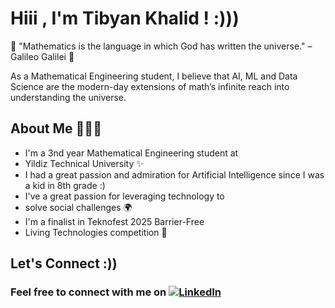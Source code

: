 # Hiii , I'm Tibyan Khalid ! :)))

🧠 "Mathematics is the language in which God has written the universe."
– Galileo Galilei 🌌

As a Mathematical Engineering student, I believe that AI, ML and Data Science are
the modern-day extensions of math’s infinite reach into understanding the universe.

## About Me 🙋🏾‍♀️

- I'm a 3nd year Mathematical Engineering student at
- Yildiz Technical University ✨
- I had a great passion and admiration for Artificial Intelligence since
I was a kid in 8th grade :)
- I've a great passion for leveraging technology to
- solve social challenges 🌍
- I'm a finalist in Teknofest 2025 Barrier-Free
- Living Technologies competition 🚀

## Let's Connect :))

### Feel free to connect with me on [![LinkedIn](https://tinyurl.com/bdz848dw)](https://www.linkedin.com/in/tibyankhalid?utm_source=share&utm_campaign=share_via&utm_content=profile&utm_medium=ios_app)
